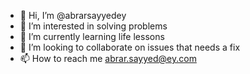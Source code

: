 - 👋 Hi, I’m @abrarsayyedey
- 👀 I’m interested in solving problems
- 🌱 I’m currently learning life lessons
- 💞️ I’m looking to collaborate on issues that needs a fix
- 📫 How to reach me abrar.sayyed@ey.com

<!---
abrarsayyedey/abrarsayyedey is a ✨ special ✨ repository because its `README.md` (this file) appears on your GitHub profile.
You can click the Preview link to take a look at your changes.
--->
